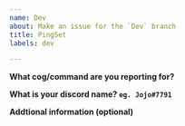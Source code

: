 ```yaml
---
name: Dev
about: Make an issue for the `Dev` branch
title: PingSet
labels: dev

---
```


**What cog/command are you reporting for?**


**What is your discord name? `eg. Jojo#7791`**


**Addtional information (optional)**

